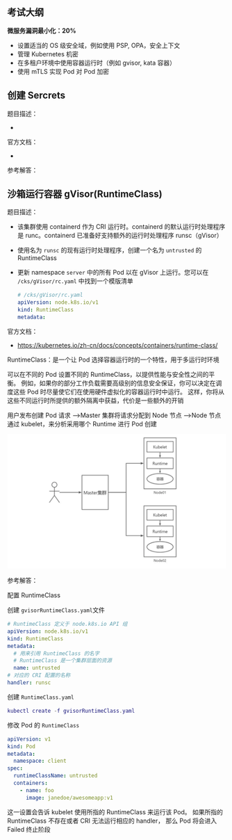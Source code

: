 ## 考试大纲

**微服务漏洞最小化：20%**

- 设置适当的 OS 级安全域，例如使用 PSP, OPA，安全上下文
- 管理 Kubernetes 机密
- 在多租户环境中使用容器运行时（例如 gvisor, kata 容器）
- 使用 mTLS 实现 Pod 对 Pod 加密

## 创建 Sercrets

题目描述：

- 


官方文档：

- 


参考解答：

## 沙箱运行容器 gVisor(RuntimeClass)

题目描述：

- 该集群使用 containerd 作为 CRI 运行时。containerd 的默认运行时处理程序是 runc。containerd 已准备好支持额外的运行时处理程序 runsc（gVisor）

- 使用名为 `runsc` 的现有运行时处理程序，创建一个名为 `untrusted` 的 RuntimeClass

- 更新 namespace `server` 中的所有 Pod 以在 gVisor 上运行。您可以在 `/cks/gVisor/rc.yaml` 中找到一个模版清单

  ```yaml
  # /cks/gVisor/rc.yaml
  apiVersion: node.k8s.io/v1
  kind: RuntimeClass
  metadata:
  ```

官方文档：

- <https://kubernetes.io/zh-cn/docs/concepts/containers/runtime-class/>

RuntimeClass：是一个让 Pod 选择容器运行时的一个特性，用于多运行时环境

可以在不同的 Pod 设置不同的 RuntimeClass，以提供性能与安全性之间的平衡。 例如，如果你的部分工作负载需要高级别的信息安全保证，你可以决定在调度这些 Pod 时尽量使它们在使用硬件虚拟化的容器运行时中运行。 这样，你将从这些不同运行时所提供的额外隔离中获益，代价是一些额外的开销

用户发布创建 Pod 请求 ——>Master 集群将请求分配到 Node 节点 ——>Node 节点通过 kubelet，来分析采用哪个 Runtime 进行 Pod 创建

![runtime运行时.webp](.assets/04微服务漏洞最小化/runtime运行时.webp)


参考解答：

配置 RuntimeClass

创建 `gvisorRuntimeClass.yaml`文件

```yaml
# RuntimeClass 定义于 node.k8s.io API 组
apiVersion: node.k8s.io/v1
kind: RuntimeClass
metadata:
  # 用来引用 RuntimeClass 的名字
  # RuntimeClass 是一个集群层面的资源
  name: untrusted
# 对应的 CRI 配置的名称
handler: runsc
```

创建 `RuntimeClass.yaml`

```lua
kubectl create -f gvisorRuntimeClass.yaml
```

修改 Pod 的 `RuntimeClass`

```yaml
apiVersion: v1
kind: Pod
metadata:
  namespace: client
spec:
  runtimeClassName: untrusted
  containers:
    - name: foo
      image: janedoe/awesomeapp:v1
```

这一设置会告诉 kubelet 使用所指的 RuntimeClass 来运行该 Pod。 如果所指的 RuntimeClass 不存在或者 CRI 无法运行相应的 handler， 那么 Pod 将会进入 Failed 终止阶段